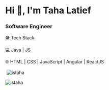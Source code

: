 <h1 align="left">Hi 👋, I'm Taha Latief</h1>
<h3 align="left">Software Engineer</h3>

🛠 Tech Stack
    
💻   Java | JS

🌐   HTML | CSS | JavaScript | Angular | ReactJS

<p>&nbsp;<img align="center" src="https://github-readme-stats.vercel.app/api?username=istaha&show_icons=true&locale=en" alt="istaha" /></p>

<p align="left"> <img src="https://komarev.com/ghpvc/?username=istaha&label=Profile%20views&color=0e75b6&style=flat" alt="istaha" /> </p>
